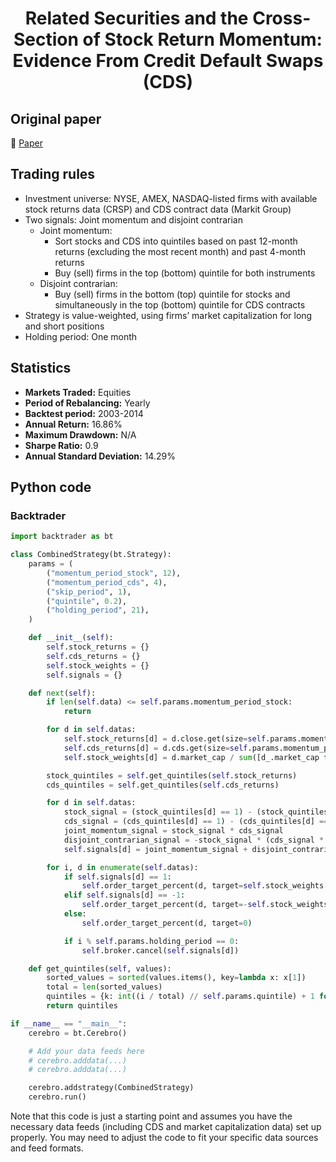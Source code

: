 <div align="center">
  <h1>Related Securities and the Cross-Section of Stock Return Momentum: Evidence From Credit Default Swaps (CDS)</h1>
</div>

## Original paper

📕 [Paper](https://papers.ssrn.com/sol3/papers.cfm?abstract_id=2819774)

## Trading rules

- Investment universe: NYSE, AMEX, NASDAQ-listed firms with available stock returns data (CRSP) and CDS contract data (Markit Group)
- Two signals: Joint momentum and disjoint contrarian
    - Joint momentum:
        - Sort stocks and CDS into quintiles based on past 12-month returns (excluding the most recent month) and past 4-month returns
        - Buy (sell) firms in the top (bottom) quintile for both instruments
    - Disjoint contrarian:
        - Buy (sell) firms in the bottom (top) quintile for stocks and simultaneously in the top (bottom) quintile for CDS contracts
- Strategy is value-weighted, using firms’ market capitalization for long and short positions
- Holding period: One month

## Statistics

- **Markets Traded:** Equities
- **Period of Rebalancing:** Yearly
- **Backtest period:** 2003-2014
- **Annual Return:** 16.86%
- **Maximum Drawdown:** N/A
- **Sharpe Ratio:** 0.9
- **Annual Standard Deviation:** 14.29%

## Python code

### Backtrader

```python
import backtrader as bt

class CombinedStrategy(bt.Strategy):
    params = (
        ("momentum_period_stock", 12),
        ("momentum_period_cds", 4),
        ("skip_period", 1),
        ("quintile", 0.2),
        ("holding_period", 21),
    )

    def __init__(self):
        self.stock_returns = {}
        self.cds_returns = {}
        self.stock_weights = {}
        self.signals = {}

    def next(self):
        if len(self.data) <= self.params.momentum_period_stock:
            return

        for d in self.datas:
            self.stock_returns[d] = d.close.get(size=self.params.momentum_period_stock)[-self.params.skip_period]
            self.cds_returns[d] = d.cds.get(size=self.params.momentum_period_cds)
            self.stock_weights[d] = d.market_cap / sum([d_.market_cap for d_ in self.datas])

        stock_quintiles = self.get_quintiles(self.stock_returns)
        cds_quintiles = self.get_quintiles(self.cds_returns)

        for d in self.datas:
            stock_signal = (stock_quintiles[d] == 1) - (stock_quintiles[d] == 5)
            cds_signal = (cds_quintiles[d] == 1) - (cds_quintiles[d] == 5)
            joint_momentum_signal = stock_signal * cds_signal
            disjoint_contrarian_signal = -stock_signal * (cds_signal * -1)
            self.signals[d] = joint_momentum_signal + disjoint_contrarian_signal

        for i, d in enumerate(self.datas):
            if self.signals[d] == 1:
                self.order_target_percent(d, target=self.stock_weights[d])
            elif self.signals[d] == -1:
                self.order_target_percent(d, target=-self.stock_weights[d])
            else:
                self.order_target_percent(d, target=0)

            if i % self.params.holding_period == 0:
                self.broker.cancel(self.signals[d])

    def get_quintiles(self, values):
        sorted_values = sorted(values.items(), key=lambda x: x[1])
        total = len(sorted_values)
        quintiles = {k: int((i / total) // self.params.quintile) + 1 for i, (k, v) in enumerate(sorted_values)}
        return quintiles

if __name__ == "__main__":
    cerebro = bt.Cerebro()

    # Add your data feeds here
    # cerebro.adddata(...)
    # cerebro.adddata(...)

    cerebro.addstrategy(CombinedStrategy)
    cerebro.run()
```

Note that this code is just a starting point and assumes you have the necessary data feeds (including CDS and market capitalization data) set up properly. You may need to adjust the code to fit your specific data sources and feed formats.
